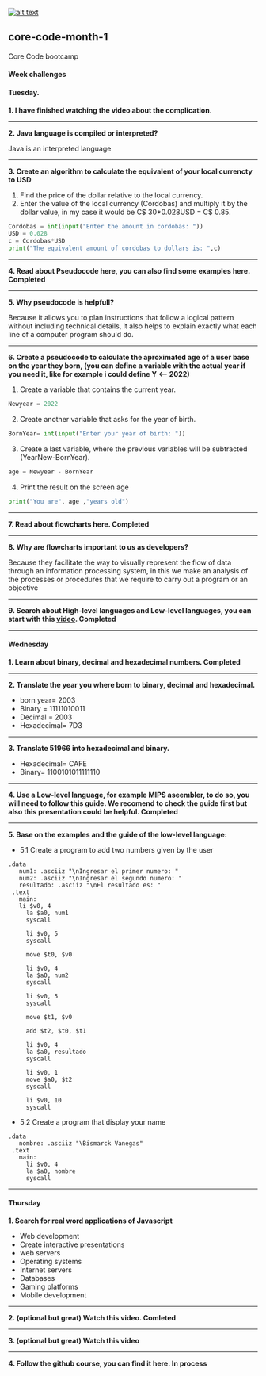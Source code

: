 <a href="https://www.core-code.io/">
 
![alt text](https://uploads-ssl.webflow.com/5eb2f56932c3562feab232e3/5f73550d00249e7e96c9f3de_Logo.png 'corecodeio')
 
</a>

## core-code-month-1
Core Code bootcamp

<h4 class=”text-center”>Week challenges</h4>

<h4 class=”text-center”>Tuesday.</h4>

**1. I have finished watching the video about the complication.**

---
**2. Java language is compiled or interpreted?**

Java is an interpreted language

---
**3. Create an algorithm to calculate the equivalent of your local currencty to USD**

1. Find the price of the dollar relative to the local currency.
2. Enter the value of the local currency (Córdobas) and multiply it by the dollar value, in my case it would be C$ 30*0.028USD = C$ 0.85.
```python
Cordobas = int(input("Enter the amount in cordobas: "))
USD = 0.028
c = Cordobas*USD
print("The equivalent amount of cordobas to dollars is: ",c)
```
---
**4. Read about Pseudocode here, you can also find some examples here. Completed**

---
**5. Why pseudocode is helpfull?**

Because it allows you to plan instructions that follow a logical pattern without including technical details, it also helps to explain exactly what each line of a computer program should do.

---
**6. Create a pseudocode to calculate the aproximated age of a user base on the year they born, (you can define a variable with the actual year if you need it, like for example i could define Y <-- 2022)**
1. Create a variable that contains the current year.
```python
Newyear = 2022
```
2. Create another variable that asks for the year of birth.
```python
BornYear= int(input("Enter your year of birth: "))
```
3. Create a last variable, where the previous variables will be subtracted (YearNew-BornYear).
```python
age = Newyear - BornYear
```
4. Print the result on the screen age
```python
print("You are", age ,"years old")
```

 ---
 **7. Read about flowcharts here. Completed**
 
 ---
 **8. Why are flowcharts important to us as developers?**

Because they facilitate the way to visually represent the flow of data through an information processing system, in this we make an analysis of the processes or procedures that we require to carry out a program or an objective

---
**9. Search about High-level languages and Low-level languages, you can start with this [video](https://www.youtube.com/watch?v=1vRPOp5p-qs&ab_channel=EliasTheProfe "Comienza a aprender"). Completed**

---
<h4 class=”text-center”>Wednesday</h4>

**1. Learn about binary, decimal and hexadecimal numbers. Completed**

---
**2. Translate the year you where born to binary, decimal and hexadecimal.**

- born year= 2003
- Binary = 11111010011
- Decimal = 2003
- Hexadecimal= 7D3

---
**3. Translate 51966 into hexadecimal and binary.**

- Hexadecimal= CAFE
- Binary= 1100101011111110

---
**4. Use a Low-level language, for example MIPS aseembler, to do so, you will need to follow this guide. We recomend to check the guide first but also this presentation could be helpful. Completed**

---
**5. Base on the examples and the guide of the low-level language:**
- 5.1 Create a program to add two numbers given by the user
 ```
 .data
    num1: .asciiz "\nIngresar el primer numero: "
    num2: .asciiz "\nIngresar el segundo numero: "
    resultado: .asciiz "\nEl resultado es: "
  .text
    main:
    li $v0, 4
      la $a0, num1
      syscall

      li $v0, 5
      syscall

      move $t0, $v0

      li $v0, 4
      la $a0, num2
      syscall

      li $v0, 5
      syscall

      move $t1, $v0
      
      add $t2, $t0, $t1
      
      li $v0, 4
      la $a0, resultado
      syscall
      
      li $v0, 1
      move $a0, $t2
      syscall
      
      li $v0, 10
      syscall
```
 
- 5.2 Create a program that display your name
 ```
 .data
    nombre: .asciiz "\Bismarck Vanegas"
  .text
    main:
      li $v0, 4
      la $a0, nombre
      syscall
```

 ---
 <h4 class="text-center">Thursday</h4>
 
**1. Search for real word applications of Javascript**

- Web development
- Create interactive presentations
- web servers
- Operating systems
- Internet servers
- Databases
- Gaming platforms
- Mobile development

---
**2. (optional but great) Watch this video. Comleted**

---
**3. (optional but great) Watch this video**

---
**4. Follow the github course, you can find it here. In process**
